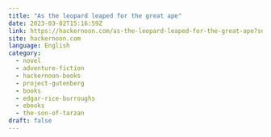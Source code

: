 ```yaml
---
title: "As the leopard leaped for the great ape"
date: 2023-03-02T15:16:59Z
link: https://hackernoon.com/as-the-leopard-leaped-for-the-great-ape?source=rss&utm_medium=RSS&utm_source=news.12bit.vn
site: hackernoon.com
language: English
category:
  - novel
  - adventure-fiction
  - hackernoon-books
  - project-gutenberg
  - books
  - edgar-rice-burroughs
  - ebooks
  - the-son-of-tarzan
draft: false
---
```


